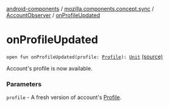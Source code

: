 [android-components](../../index.md) / [mozilla.components.concept.sync](../index.md) / [AccountObserver](index.md) / [onProfileUpdated](./on-profile-updated.md)

# onProfileUpdated

`open fun onProfileUpdated(profile: `[`Profile`](../-profile/index.md)`): `[`Unit`](https://kotlinlang.org/api/latest/jvm/stdlib/kotlin/-unit/index.html) [(source)](https://github.com/mozilla-mobile/android-components/blob/master/components/concept/sync/src/main/java/mozilla/components/concept/sync/OAuthAccount.kt#L121)

Account's profile is now available.

### Parameters

`profile` - A fresh version of account's [Profile](../-profile/index.md).